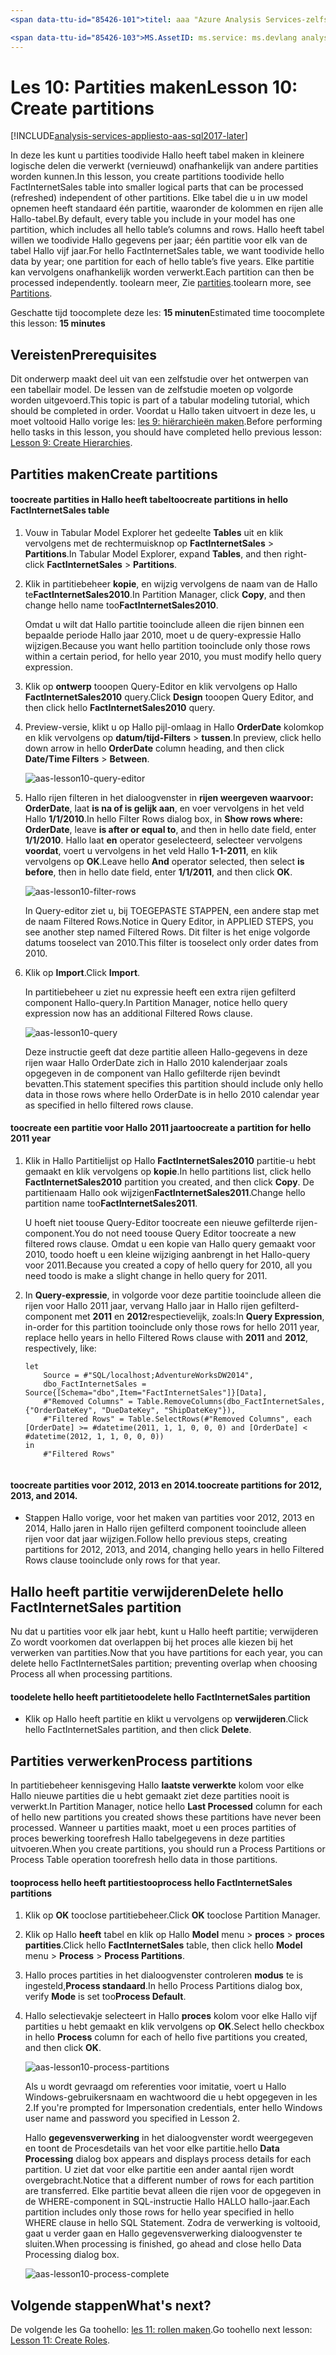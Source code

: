 ```yaml
---
<span data-ttu-id="85426-101">titel: aaa "Azure Analysis Services-zelfstudie les 10: partities maken | Microsoft Docs' Beschrijving: hierin wordt beschreven hoe toocreate partities in de zelfstudie hello Azure Analysis Services-project.</span><span class="sxs-lookup"><span data-stu-id="85426-101">title: aaa"Azure Analysis Services tutorial lesson 10: Create partitions | Microsoft Docs" description: Describes how toocreate partitions in hello Azure Analysis Services tutorial project.</span></span> <span data-ttu-id="85426-102">Services: analysis services-documentationcenter: '' auteur: minewiskan manager: erikre-editor: '' tags: ''</span><span class="sxs-lookup"><span data-stu-id="85426-102">services: analysis-services documentationcenter: '' author: minewiskan manager: erikre editor: '' tags: ''</span></span>

<span data-ttu-id="85426-103">MS.AssetID: ms.service: ms.devlang analysis services: N.V.T. ms.topic:-slag-artikel ms.tgt_pltfrm: N.V.T. ms.workload: na ms.date: 05/26/2017 ms.author: owend</span><span class="sxs-lookup"><span data-stu-id="85426-103">ms.assetid: ms.service: analysis-services ms.devlang: NA ms.topic: get-started-article ms.tgt_pltfrm: NA ms.workload: na ms.date: 05/26/2017 ms.author: owend</span></span>
---
```

# <a name="lesson-10-create-partitions"></a><span data-ttu-id="85426-104">Les 10: Partities maken</span><span class="sxs-lookup"><span data-stu-id="85426-104">Lesson 10: Create partitions</span></span>

[!INCLUDE[analysis-services-appliesto-aas-sql2017-later](../../../includes/analysis-services-appliesto-aas-sql2017-later.md)]

<span data-ttu-id="85426-105">In deze les kunt u partities toodivide Hallo heeft tabel maken in kleinere logische delen die verwerkt (vernieuwd) onafhankelijk van andere partities worden kunnen.</span><span class="sxs-lookup"><span data-stu-id="85426-105">In this lesson, you create partitions toodivide hello FactInternetSales table into smaller logical parts that can be processed (refreshed) independent of other partitions.</span></span> <span data-ttu-id="85426-106">Elke tabel die u in uw model opnemen heeft standaard één partitie, waaronder de kolommen en rijen alle Hallo-tabel.</span><span class="sxs-lookup"><span data-stu-id="85426-106">By default, every table you include in your model has one partition, which includes all hello table’s columns and rows.</span></span> <span data-ttu-id="85426-107">Hallo heeft tabel willen we toodivide Hallo gegevens per jaar; één partitie voor elk van de tabel Hallo vijf jaar.</span><span class="sxs-lookup"><span data-stu-id="85426-107">For hello FactInternetSales table, we want toodivide hello data by year; one partition for each of hello table’s five years.</span></span> <span data-ttu-id="85426-108">Elke partitie kan vervolgens onafhankelijk worden verwerkt.</span><span class="sxs-lookup"><span data-stu-id="85426-108">Each partition can then be processed independently.</span></span> <span data-ttu-id="85426-109">toolearn meer, Zie [partities](https://docs.microsoft.com/sql/analysis-services/tabular-models/partitions-ssas-tabular).</span><span class="sxs-lookup"><span data-stu-id="85426-109">toolearn more, see [Partitions](https://docs.microsoft.com/sql/analysis-services/tabular-models/partitions-ssas-tabular).</span></span> 
  
<span data-ttu-id="85426-110">Geschatte tijd toocomplete deze les: **15 minuten**</span><span class="sxs-lookup"><span data-stu-id="85426-110">Estimated time toocomplete this lesson: **15 minutes**</span></span>  
  
## <a name="prerequisites"></a><span data-ttu-id="85426-111">Vereisten</span><span class="sxs-lookup"><span data-stu-id="85426-111">Prerequisites</span></span>  
<span data-ttu-id="85426-112">Dit onderwerp maakt deel uit van een zelfstudie over het ontwerpen van een tabellair model. De lessen van de zelfstudie moeten op volgorde worden uitgevoerd.</span><span class="sxs-lookup"><span data-stu-id="85426-112">This topic is part of a tabular modeling tutorial, which should be completed in order.</span></span> <span data-ttu-id="85426-113">Voordat u Hallo taken uitvoert in deze les, u moet voltooid Hallo vorige les: [les 9: hiërarchieën maken](../tutorials/aas-lesson-9-create-hierarchies.md).</span><span class="sxs-lookup"><span data-stu-id="85426-113">Before performing hello tasks in this lesson, you should have completed hello previous lesson: [Lesson 9: Create Hierarchies](../tutorials/aas-lesson-9-create-hierarchies.md).</span></span>  
  
## <a name="create-partitions"></a><span data-ttu-id="85426-114">Partities maken</span><span class="sxs-lookup"><span data-stu-id="85426-114">Create partitions</span></span>  
  
#### <a name="toocreate-partitions-in-hello-factinternetsales-table"></a><span data-ttu-id="85426-115">toocreate partities in Hallo heeft tabel</span><span class="sxs-lookup"><span data-stu-id="85426-115">toocreate partitions in hello FactInternetSales table</span></span>  
  
1.  <span data-ttu-id="85426-116">Vouw in Tabular Model Explorer het gedeelte **Tables** uit en klik vervolgens met de rechtermuisknop op **FactInternetSales** > **Partitions**.</span><span class="sxs-lookup"><span data-stu-id="85426-116">In Tabular Model Explorer, expand **Tables**, and then right-click **FactInternetSales** > **Partitions**.</span></span>  
  
2.  <span data-ttu-id="85426-117">Klik in partitiebeheer **kopie**, en wijzig vervolgens de naam van de Hallo te**FactInternetSales2010**.</span><span class="sxs-lookup"><span data-stu-id="85426-117">In Partition Manager, click **Copy**, and then change hello name too**FactInternetSales2010**.</span></span>
  
    <span data-ttu-id="85426-118">Omdat u wilt dat Hallo partitie tooinclude alleen die rijen binnen een bepaalde periode Hallo jaar 2010, moet u de query-expressie Hallo wijzigen.</span><span class="sxs-lookup"><span data-stu-id="85426-118">Because you want hello partition tooinclude only those rows within a certain period, for hello year 2010, you must modify hello query expression.</span></span>
  
4.  <span data-ttu-id="85426-119">Klik op **ontwerp** tooopen Query-Editor en klik vervolgens op Hallo **FactInternetSales2010** query.</span><span class="sxs-lookup"><span data-stu-id="85426-119">Click **Design** tooopen Query Editor, and then click hello **FactInternetSales2010** query.</span></span>

5.  <span data-ttu-id="85426-120">Preview-versie, klikt u op Hallo pijl-omlaag in Hallo **OrderDate** kolomkop en klik vervolgens op **datum/tijd-Filters** > **tussen**.</span><span class="sxs-lookup"><span data-stu-id="85426-120">In preview, click hello down arrow in hello **OrderDate** column heading, and then click **Date/Time Filters** > **Between**.</span></span>

    ![aas-lesson10-query-editor](../tutorials/media/aas-lesson10-query-editor.png)

6.  <span data-ttu-id="85426-122">Hallo rijen filteren in het dialoogvenster in **rijen weergeven waarvoor: OrderDate**, laat **is na of is gelijk aan**, en voer vervolgens in het veld Hallo **1/1/2010**.</span><span class="sxs-lookup"><span data-stu-id="85426-122">In hello Filter Rows dialog box, in **Show rows where: OrderDate**, leave **is after or equal to**, and then in hello date field, enter **1/1/2010**.</span></span> <span data-ttu-id="85426-123">Hallo laat **en** operator geselecteerd, selecteer vervolgens **voordat**, voert u vervolgens in het veld Hallo **1-1-2011**, en klik vervolgens op **OK**.</span><span class="sxs-lookup"><span data-stu-id="85426-123">Leave hello **And** operator selected, then select **is before**, then in hello date field, enter **1/1/2011**, and then click **OK**.</span></span>

    ![aas-lesson10-filter-rows](../tutorials/media/aas-lesson10-filter-rows.png)
    
    <span data-ttu-id="85426-125">In Query-editor ziet u, bij TOEGEPASTE STAPPEN, een andere stap met de naam Filtered Rows.</span><span class="sxs-lookup"><span data-stu-id="85426-125">Notice in Query Editor, in APPLIED STEPS, you see another step named Filtered Rows.</span></span> <span data-ttu-id="85426-126">Dit filter is het enige volgorde datums tooselect van 2010.</span><span class="sxs-lookup"><span data-stu-id="85426-126">This filter is tooselect only order dates from 2010.</span></span>

8.  <span data-ttu-id="85426-127">Klik op **Import**.</span><span class="sxs-lookup"><span data-stu-id="85426-127">Click **Import**.</span></span>

    <span data-ttu-id="85426-128">In partitiebeheer u ziet nu expressie heeft een extra rijen gefilterd component Hallo-query.</span><span class="sxs-lookup"><span data-stu-id="85426-128">In Partition Manager, notice hello query expression now has an additional Filtered Rows clause.</span></span>

    ![aas-lesson10-query](../tutorials/media/aas-lesson10-query.png)
  
    <span data-ttu-id="85426-130">Deze instructie geeft dat deze partitie alleen Hallo-gegevens in deze rijen waar Hallo OrderDate zich in Hallo 2010 kalenderjaar zoals opgegeven in de component van Hallo gefilterde rijen bevindt bevatten.</span><span class="sxs-lookup"><span data-stu-id="85426-130">This statement specifies this partition should include only hello data in those rows where hello OrderDate is in hello 2010 calendar year as specified in hello filtered rows clause.</span></span>  
  
  
#### <a name="toocreate-a-partition-for-hello-2011-year"></a><span data-ttu-id="85426-131">toocreate een partitie voor Hallo 2011 jaar</span><span class="sxs-lookup"><span data-stu-id="85426-131">toocreate a partition for hello 2011 year</span></span>  
  
1.  <span data-ttu-id="85426-132">Klik in Hallo Partitielijst op Hallo **FactInternetSales2010** partitie-u hebt gemaakt en klik vervolgens op **kopie**.</span><span class="sxs-lookup"><span data-stu-id="85426-132">In hello partitions list, click hello **FactInternetSales2010** partition you created, and then click **Copy**.</span></span>  <span data-ttu-id="85426-133">De partitienaam Hallo ook wijzigen**FactInternetSales2011**.</span><span class="sxs-lookup"><span data-stu-id="85426-133">Change hello partition name too**FactInternetSales2011**.</span></span> 

    <span data-ttu-id="85426-134">U hoeft niet toouse Query-Editor toocreate een nieuwe gefilterde rijen-component.</span><span class="sxs-lookup"><span data-stu-id="85426-134">You do not need toouse Query Editor toocreate a new filtered rows clause.</span></span> <span data-ttu-id="85426-135">Omdat u een kopie van Hallo query gemaakt voor 2010, toodo hoeft u een kleine wijziging aanbrengt in het Hallo-query voor 2011.</span><span class="sxs-lookup"><span data-stu-id="85426-135">Because you created a copy of hello query for 2010, all you need toodo is make a slight change in hello query for 2011.</span></span>
  
2.  <span data-ttu-id="85426-136">In **Query-expressie**, in volgorde voor deze partitie tooinclude alleen die rijen voor Hallo 2011 jaar, vervang Hallo jaar in Hallo rijen gefilterd-component met **2011** en **2012**respectievelijk, zoals:</span><span class="sxs-lookup"><span data-stu-id="85426-136">In **Query Expression**, in-order for this partition tooinclude only those rows for hello 2011 year, replace hello years in hello Filtered Rows clause with **2011** and **2012**, respectively, like:</span></span>  
  
    ```  
    let
        Source = #"SQL/localhost;AdventureWorksDW2014",
        dbo_FactInternetSales = Source{[Schema="dbo",Item="FactInternetSales"]}[Data],
        #"Removed Columns" = Table.RemoveColumns(dbo_FactInternetSales,{"OrderDateKey", "DueDateKey", "ShipDateKey"}),
        #"Filtered Rows" = Table.SelectRows(#"Removed Columns", each [OrderDate] >= #datetime(2011, 1, 1, 0, 0, 0) and [OrderDate] < #datetime(2012, 1, 1, 0, 0, 0))
    in
        #"Filtered Rows"
   
    ```  
  
#### <a name="toocreate-partitions-for-2012-2013-and-2014"></a><span data-ttu-id="85426-137">toocreate partities voor 2012, 2013 en 2014.</span><span class="sxs-lookup"><span data-stu-id="85426-137">toocreate partitions for 2012, 2013, and 2014.</span></span>  
  
- <span data-ttu-id="85426-138">Stappen Hallo vorige, voor het maken van partities voor 2012, 2013 en 2014, Hallo jaren in Hallo rijen gefilterd component tooinclude alleen rijen voor dat jaar wijzigen.</span><span class="sxs-lookup"><span data-stu-id="85426-138">Follow hello previous steps, creating partitions for 2012, 2013, and 2014, changing hello years in hello Filtered Rows clause tooinclude only rows for that year.</span></span> 
  

## <a name="delete-hello-factinternetsales-partition"></a><span data-ttu-id="85426-139">Hallo heeft partitie verwijderen</span><span class="sxs-lookup"><span data-stu-id="85426-139">Delete hello FactInternetSales partition</span></span>
<span data-ttu-id="85426-140">Nu dat u partities voor elk jaar hebt, kunt u Hallo heeft partitie; verwijderen Zo wordt voorkomen dat overlappen bij het proces alle kiezen bij het verwerken van partities.</span><span class="sxs-lookup"><span data-stu-id="85426-140">Now that you have partitions for each year, you can delete hello FactInternetSales partition; preventing overlap when choosing Process all when processing partitions.</span></span>

#### <a name="toodelete-hello-factinternetsales-partition"></a><span data-ttu-id="85426-141">toodelete hello heeft partitie</span><span class="sxs-lookup"><span data-stu-id="85426-141">toodelete hello FactInternetSales partition</span></span>
-  <span data-ttu-id="85426-142">Klik op Hallo heeft partitie en klikt u vervolgens op **verwijderen**.</span><span class="sxs-lookup"><span data-stu-id="85426-142">Click hello FactInternetSales partition, and then click **Delete**.</span></span>



## <a name="process-partitions"></a><span data-ttu-id="85426-143">Partities verwerken</span><span class="sxs-lookup"><span data-stu-id="85426-143">Process partitions</span></span>  
<span data-ttu-id="85426-144">In partitiebeheer kennisgeving Hallo **laatste verwerkte** kolom voor elke Hallo nieuwe partities die u hebt gemaakt ziet deze partities nooit is verwerkt.</span><span class="sxs-lookup"><span data-stu-id="85426-144">In Partition Manager, notice hello **Last Processed** column for each of hello new partitions you created shows these partitions have never been processed.</span></span> <span data-ttu-id="85426-145">Wanneer u partities maakt, moet u een proces partities of proces bewerking toorefresh Hallo tabelgegevens in deze partities uitvoeren.</span><span class="sxs-lookup"><span data-stu-id="85426-145">When you create partitions, you should run a Process Partitions or Process Table operation toorefresh hello data in those partitions.</span></span>  
  
#### <a name="tooprocess-hello-factinternetsales-partitions"></a><span data-ttu-id="85426-146">tooprocess hello heeft partities</span><span class="sxs-lookup"><span data-stu-id="85426-146">tooprocess hello FactInternetSales partitions</span></span>  
  
1.  <span data-ttu-id="85426-147">Klik op **OK** tooclose partitiebeheer.</span><span class="sxs-lookup"><span data-stu-id="85426-147">Click **OK** tooclose Partition Manager.</span></span>  
  
2.  <span data-ttu-id="85426-148">Klik op Hallo **heeft** tabel en klik op Hallo **Model** menu > **proces** > **proces partities**.</span><span class="sxs-lookup"><span data-stu-id="85426-148">Click hello **FactInternetSales** table, then click hello **Model** menu > **Process** > **Process Partitions**.</span></span>  
  
3.  <span data-ttu-id="85426-149">Hallo proces partities in het dialoogvenster controleren **modus** te is ingesteld,**Process standaard**.</span><span class="sxs-lookup"><span data-stu-id="85426-149">In hello Process Partitions dialog box, verify **Mode** is set too**Process Default**.</span></span>  
  
4.  <span data-ttu-id="85426-150">Hallo selectievakje selecteert in Hallo **proces** kolom voor elke Hallo vijf partities u hebt gemaakt en klik vervolgens op **OK**.</span><span class="sxs-lookup"><span data-stu-id="85426-150">Select hello checkbox in hello **Process** column for each of hello five partitions you created, and then click **OK**.</span></span>  

    ![aas-lesson10-process-partitions](../tutorials/media/aas-lesson10-process-partitions.png)
  
    <span data-ttu-id="85426-152">Als u wordt gevraagd om referenties voor imitatie, voert u Hallo Windows-gebruikersnaam en wachtwoord die u hebt opgegeven in les 2.</span><span class="sxs-lookup"><span data-stu-id="85426-152">If you're prompted for Impersonation credentials, enter hello Windows user name and password you specified in Lesson 2.</span></span>  
  
    <span data-ttu-id="85426-153">Hallo **gegevensverwerking** in het dialoogvenster wordt weergegeven en toont de Procesdetails van het voor elke partitie.</span><span class="sxs-lookup"><span data-stu-id="85426-153">hello **Data Processing** dialog box appears and displays process details for each partition.</span></span> <span data-ttu-id="85426-154">U ziet dat voor elke partitie een ander aantal rijen wordt overgebracht.</span><span class="sxs-lookup"><span data-stu-id="85426-154">Notice that a different number of rows for each partition are transferred.</span></span> <span data-ttu-id="85426-155">Elke partitie bevat alleen die rijen voor de opgegeven in de WHERE-component in SQL-instructie Hallo HALLO hallo-jaar.</span><span class="sxs-lookup"><span data-stu-id="85426-155">Each partition includes only those rows for hello year specified in hello WHERE clause in hello SQL Statement.</span></span> <span data-ttu-id="85426-156">Zodra de verwerking is voltooid, gaat u verder gaan en Hallo gegevensverwerking dialoogvenster te sluiten.</span><span class="sxs-lookup"><span data-stu-id="85426-156">When processing is finished, go ahead and close hello Data Processing dialog box.</span></span>  
  
    ![aas-lesson10-process-complete](../tutorials/media/aas-lesson10-process-complete.png)
  
 ## <a name="whats-next"></a><span data-ttu-id="85426-158">Volgende stappen</span><span class="sxs-lookup"><span data-stu-id="85426-158">What's next?</span></span>
<span data-ttu-id="85426-159">De volgende les Ga toohello: [les 11: rollen maken](../tutorials/aas-lesson-11-create-roles.md).</span><span class="sxs-lookup"><span data-stu-id="85426-159">Go toohello next lesson: [Lesson 11: Create Roles](../tutorials/aas-lesson-11-create-roles.md).</span></span> 
